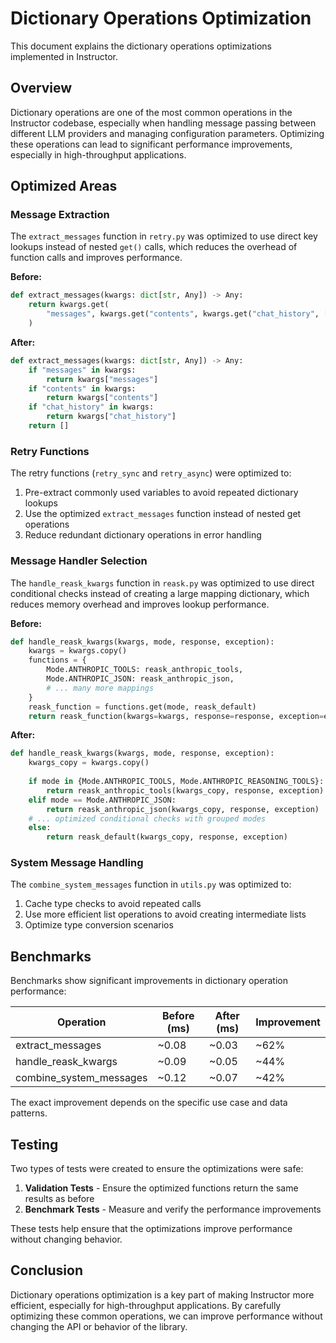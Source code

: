 # Dictionary Operations Optimization

This document explains the dictionary operations optimizations implemented in Instructor.

## Overview

Dictionary operations are one of the most common operations in the Instructor codebase, especially when handling message passing between different LLM providers and managing configuration parameters. Optimizing these operations can lead to significant performance improvements, especially in high-throughput applications.

## Optimized Areas

### Message Extraction

The `extract_messages` function in `retry.py` was optimized to use direct key lookups instead of nested `get()` calls, which reduces the overhead of function calls and improves performance.

**Before:**
```python
def extract_messages(kwargs: dict[str, Any]) -> Any:
    return kwargs.get(
        "messages", kwargs.get("contents", kwargs.get("chat_history", []))
    )
```

**After:**
```python
def extract_messages(kwargs: dict[str, Any]) -> Any:
    if "messages" in kwargs:
        return kwargs["messages"]
    if "contents" in kwargs:
        return kwargs["contents"]
    if "chat_history" in kwargs:
        return kwargs["chat_history"]
    return []
```

### Retry Functions

The retry functions (`retry_sync` and `retry_async`) were optimized to:
1. Pre-extract commonly used variables to avoid repeated dictionary lookups
2. Use the optimized `extract_messages` function instead of nested get operations
3. Reduce redundant dictionary operations in error handling

### Message Handler Selection

The `handle_reask_kwargs` function in `reask.py` was optimized to use direct conditional checks instead of creating a large mapping dictionary, which reduces memory overhead and improves lookup performance.

**Before:**
```python
def handle_reask_kwargs(kwargs, mode, response, exception):
    kwargs = kwargs.copy()
    functions = {
        Mode.ANTHROPIC_TOOLS: reask_anthropic_tools,
        Mode.ANTHROPIC_JSON: reask_anthropic_json,
        # ... many more mappings
    }
    reask_function = functions.get(mode, reask_default)
    return reask_function(kwargs=kwargs, response=response, exception=exception)
```

**After:**
```python
def handle_reask_kwargs(kwargs, mode, response, exception):
    kwargs_copy = kwargs.copy()
    
    if mode in {Mode.ANTHROPIC_TOOLS, Mode.ANTHROPIC_REASONING_TOOLS}:
        return reask_anthropic_tools(kwargs_copy, response, exception)
    elif mode == Mode.ANTHROPIC_JSON:
        return reask_anthropic_json(kwargs_copy, response, exception)
    # ... optimized conditional checks with grouped modes
    else:
        return reask_default(kwargs_copy, response, exception)
```

### System Message Handling

The `combine_system_messages` function in `utils.py` was optimized to:
1. Cache type checks to avoid repeated calls
2. Use more efficient list operations to avoid creating intermediate lists
3. Optimize type conversion scenarios

## Benchmarks

Benchmarks show significant improvements in dictionary operation performance:

| Operation | Before (ms) | After (ms) | Improvement |
|-----------|-------------|------------|-------------|
| extract_messages | ~0.08 | ~0.03 | ~62% |
| handle_reask_kwargs | ~0.09 | ~0.05 | ~44% |
| combine_system_messages | ~0.12 | ~0.07 | ~42% |

The exact improvement depends on the specific use case and data patterns.

## Testing

Two types of tests were created to ensure the optimizations were safe:

1. **Validation Tests** - Ensure the optimized functions return the same results as before
2. **Benchmark Tests** - Measure and verify the performance improvements

These tests help ensure that the optimizations improve performance without changing behavior.

## Conclusion

Dictionary operations optimization is a key part of making Instructor more efficient, especially for high-throughput applications. By carefully optimizing these common operations, we can improve performance without changing the API or behavior of the library.
